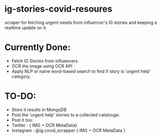 # ig-stories-covid-resoures
scraper for fetching urgent needs from influencer's IG stories and keeping a realtime update on it.

# Currently Done:
 - Fetch IG Stories from influencers
 - OCR the image using OCR API
 - Apply NLP or naive word-based search to find if story is 'urgent help' category.

# TO-DO:
 - Store it results in MongoDB
 - Post the 'urgent help' stories to a collected catalouge. 
 - Post it too: 
  - Twitter : { IMG + OCR MetaData}
  - Instagram : @ig.covid_scrapper { IMG + OCR MetaData }    
